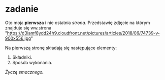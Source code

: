 # zadanie
Oto moja **pierwsza** i nie ostatnia *strona*.
Przedstawię zdjęcie na którym znajduje się ww.strona    "https://d3iamf8ydd24h9.cloudfront.net/pictures/articles/2018/06/74739-v-900x556.jpg"

Na pierwszą stronę składają się następujące elementy:
1. Składniki.
2. Sposób wykonania.

*Życzę smacznego.*
